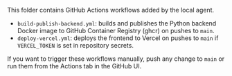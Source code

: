 This folder contains GitHub Actions workflows added by the local agent.

- `build-publish-backend.yml`: builds and publishes the Python backend Docker image to GitHub Container Registry (ghcr) on pushes to `main`.
- `deploy-vercel.yml`: deploys the frontend to Vercel on pushes to `main` if `VERCEL_TOKEN` is set in repository secrets.

If you want to trigger these workflows manually, push any change to `main` or run them from the Actions tab in the GitHub UI.
